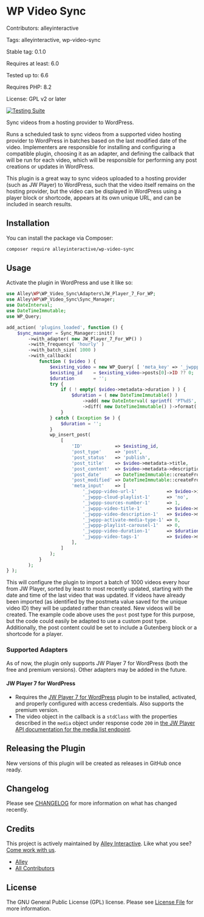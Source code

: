 # WP Video Sync

Contributors: alleyinteractive

Tags: alleyinteractive, wp-video-sync

Stable tag: 0.1.0

Requires at least: 6.0

Tested up to: 6.6

Requires PHP: 8.2

License: GPL v2 or later

[![Testing Suite](https://github.com/alleyinteractive/wp-video-sync/actions/workflows/all-pr-tests.yml/badge.svg)](https://github.com/alleyinteractive/wp-video-sync/actions/workflows/all-pr-tests.yml)

Sync videos from a hosting provider to WordPress.

Runs a scheduled task to sync videos from a supported video hosting provider to WordPress in batches based on the last modified date of the video. Implementers are responsible for installing and configuring a compatible plugin, choosing it as an adapter, and defining the callback that will be run for each video, which will be responsible for performing any post creations or updates in WordPress.

This plugin is a great way to sync videos uploaded to a hosting provider (such as JW Player) to WordPress, such that the video itself remains on the hosting provider, but the video can be displayed in WordPress using a player block or shortcode, appears at its own unique URL, and can be included in search results.

## Installation

You can install the package via Composer:

```bash
composer require alleyinteractive/wp-video-sync
```

## Usage

Activate the plugin in WordPress and use it like so:

```php
use Alley\WP\WP_Video_Sync\Adapters\JW_Player_7_For_WP;
use Alley\WP\WP_Video_Sync\Sync_Manager;
use DateInterval;
use DateTimeImmutable;
use WP_Query;

add_action( 'plugins_loaded', function () {
	$sync_manager = Sync_Manager::init()
		->with_adapter( new JW_Player_7_For_WP() )
		->with_frequency( 'hourly' )
		->with_batch_size( 1000 )
		->with_callback(
			function ( $video ) {
				$existing_video = new WP_Query( [ 'meta_key' => '_jwppp-video-url-1', 'meta_value' => $video->id ] );
				$existing_id    = $existing_video->posts[0]->ID ?? 0;
				$duration       = '';
				try {
					if ( ! empty( $video->metadata->duration ) ) {
						$duration = ( new DateTimeImmutable() )
							->add( new DateInterval( sprintf( 'PT%dS', (int) $video->metadata->duration ) ) )
							->diff( new DateTimeImmutable() )->format( 'H:i:s' );
					}
				} catch ( Exception $e ) {
					$duration = '';
				}
				wp_insert_post(
					[
						'ID'            => $existing_id,
						'post_type'     => 'post',
						'post_status'   => 'publish',
						'post_title'    => $video->metadata->title,
						'post_content'  => $video->metadata->description ?? '',
						'post_date'     => DateTimeImmutable::createFromFormat( DATE_W3C, $video->created )->format( 'Y-m-d H:i:s' ),
						'post_modified' => DateTimeImmutable::createFromFormat( DATE_W3C, $video->last_modified )->format( 'Y-m-d H:i:s' ),
						'meta_input'    => [
							'_jwppp-video-url-1'           => $video->id,
							'_jwppp-cloud-playlist-1'      => 'no',
							'_jwppp-sources-number-1'      => 1,
							'_jwppp-video-title-1'         => $video->metadata->title,
							'_jwppp-video-description-1'   => $video->metadata->description ?? '',
							'_jwppp-activate-media-type-1' => 0,
							'_jwppp-playlist-carousel-1'   => 0,
							'_jwppp-video-duration-1'      => $duration,
							'_jwppp-video-tags-1'          => $video->metadata->tags ?? '',
						],
					]
				);
			}
		);
} );
```

This will configure the plugin to import a batch of 1000 videos every hour from JW Player, sorted by least to most recently updated, starting with the date and time of the last video that was updated. If videos have already been imported (as identified by the postmeta value saved for the unique video ID) they will be updated rather than created. New videos will be created. The example code above uses the `post` post type for this purpose, but the code could easily be adapted to use a custom post type. Additionally, the post content could be set to include a Gutenberg block or a shortcode for a player.

### Supported Adapters

As of now, the plugin only supports JW Player 7 for WordPress (both the free and premium versions). Other adapters may be added in the future.

#### JW Player 7 for WordPress

- Requires the [JW Player 7 for WordPress](https://wordpress.org/plugins/jw-player-7-for-wp/) plugin to be installed, activated, and properly configured with access credentials. Also supports the premium version.
- The video object in the callback is a `stdClass` with the properties described in the `media` object under response code `200` in [the JW Player API documentation for the media list endpoint](https://docs.jwplayer.com/platform/reference/get_v2-sites-site-id-media).

## Releasing the Plugin

New versions of this plugin will be created as releases in GitHub once ready.

## Changelog

Please see [CHANGELOG](CHANGELOG.md) for more information on what has changed recently.

## Credits

This project is actively maintained by [Alley
Interactive](https://github.com/alleyinteractive). Like what you see? [Come work
with us](https://alley.co/careers/).

- [Alley](https://github.com/Alley)
- [All Contributors](../../contributors)

## License

The GNU General Public License (GPL) license. Please see [License File](LICENSE) for more information.
